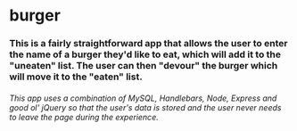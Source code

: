 # burger

### This is a fairly straightforward app that allows the user to enter the name of a burger they'd like to eat, which will add it to the "uneaten" list. The user can then "devour" the burger which will move it to the "eaten" list.

###### This app uses a combination of MySQL, Handlebars, Node, Express and good ol' jQuery so that the user's data is stored and the user never needs to leave the page during the experience.

